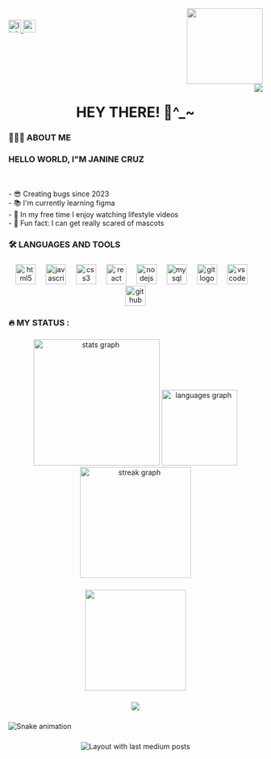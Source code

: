 <img align="right" height="150" src="https://masterpiecer-images.s3.yandex.net/5d16617b742c11eeb6e0222e7fa838a6:upscaled"  />

###

<div align="left">
  <a href="https://www.linkedin.com/in/janine-cruz/" target="_blank">
    <img src="https://img.shields.io/static/v1?message=LinkedIn&logo=linkedin&label=&color=0077B5&logoColor=white&labelColor=&style=for-the-badge" height="25" alt="linkedin logo"  />
  </a>
  <a href="mailto:janecruz.dev@gmail.com" target="_blank">
    <img src="https://img.shields.io/static/v1?message=Gmail&logo=gmail&label=&color=D14836&logoColor=white&labelColor=&style=for-the-badge" height="25" alt="gmail logo"  />
  </a>
</div>

###

<br clear="both">

<img align="right" src="https://visitor-badge.laobi.icu/badge?page_id=JaneCruz-Dev.JaneCruz-Dev&left_color=black"  />

###

<h1 align="center">HEY THERE! 🌵^_~</h1>

###

<h3 align="left">👩🏻‍💻 ABOUT ME</h3>

###

<p align="left"><h3> HELLO WORLD, I"M JANINE CRUZ </h3><br><br>- 😎 Creating bugs since 2023<br>- 📚 I'm currently learning figma<br>- 🍉 In my free time I enjoy watching lifestyle videos<br>- 👀 Fun fact: I can get really scared of mascots</p>

###

<h3 align="left">🛠 LANGUAGES AND TOOLS</h3>

###

<div align="center">
  <img src="https://cdn.jsdelivr.net/gh/devicons/devicon/icons/html5/html5-original.svg" height="40" alt="html5 logo"  />
  <img width="12" />
  <img src="https://cdn.jsdelivr.net/gh/devicons/devicon/icons/javascript/javascript-original.svg" height="40" alt="javascript logo"  />
  <img width="12" />
  <img src="https://cdn.jsdelivr.net/gh/devicons/devicon/icons/css3/css3-original.svg" height="40" alt="css3 logo"  />
  <img width="12" />
  <img src="https://cdn.jsdelivr.net/gh/devicons/devicon/icons/react/react-original.svg" height="40" alt="react logo"  />
  <img width="12" />
  <img src="https://cdn.jsdelivr.net/gh/devicons/devicon/icons/nodejs/nodejs-original.svg" height="40" alt="nodejs logo"  />
  <img width="12" />
  <img src="https://cdn.jsdelivr.net/gh/devicons/devicon/icons/mysql/mysql-original.svg" height="40" alt="mysql logo"  />
  <img width="12" />
  <img src="https://cdn.jsdelivr.net/gh/devicons/devicon/icons/git/git-original.svg" height="40" alt="git logo"  />
  <img width="12" />
  <img src="https://cdn.jsdelivr.net/gh/devicons/devicon/icons/vscode/vscode-original.svg" height="40" alt="vscode logo"  />
  <img width="12" />
  <img src="https://cdn.jsdelivr.net/gh/devicons/devicon/icons/github/github-original.svg" height="40" alt="github logo"  />
</div>

###

<h3 align="left">🔥   MY STATUS :</h3>

###

<div align="center">
  <img src="https://github-readme-stats.vercel.app/api?username=JaneCruz-Dev&hide_title=false&hide_rank=false&show_icons=true&include_all_commits=true&count_private=true&disable_animations=false&theme=dracula&locale=en&hide_border=false&order=1" height="250" alt="stats graph"  />
  <img src="https://github-readme-stats.vercel.app/api/top-langs?username=JaneCruz-Dev&locale=en&hide_title=false&layout=compact&card_width=320&langs_count=5&theme=dracula&hide_border=true&order=2" height="150" alt="languages graph"  />
  <img src="https://streak-stats.demolab.com?user=JaneCruz-Dev&locale=en&mode=daily&theme=dark&hide_border=false&border_radius=5&order=3" height="220" alt="streak graph"  />
</div>

###

<div align="center">
  <img height="200" src="https://masterpiecer-images.s3.yandex.net/5d16617b742c11eeb6e0222e7fa838a6:upscaled"  />
</div>

###

<div align="center">
  <img src="https://profile-counter.glitch.me/JaneCruz-Dev/count.svg?"  />
</div>

###

<img src="https://raw.githubusercontent.com/JaneCruz-Dev/JaneCruz-Dev/output/snake.svg" alt="Snake animation" />

###

<div align="center">
  <img src="https://github-read-medium-git-main.pahlevikun.vercel.app/latest?limit=4" alt="Layout with last medium posts"  />
</div>

###
